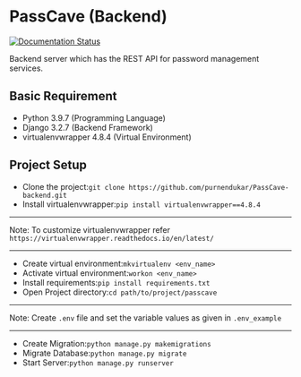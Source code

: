 # PassCave (Backend)

[![Documentation Status](https://readthedocs.org/projects/passcave-backend/badge/?version=latest)](https://passcave-backend.readthedocs.io/en/latest/?badge=latest)

Backend server which has the REST API for password management services.

## Basic Requirement

*   Python 3.9.7 (Programming Language)
*   Django 3.2.7 (Backend Framework)
*   virtualenvwrapper 4.8.4 (Virtual Environment)

## Project Setup

*   Clone the project:`git clone https://github.com/purnendukar/PassCave-backend.git`
*   Install virtualenvwrapper:`pip install virtualenvwrapper==4.8.4`

---
Note:
To customize virtualenvwrapper refer  `https://virtualenvwrapper.readthedocs.io/en/latest/`

---

*   Create virtual environment:`mkvirtualenv <env_name>`
*   Activate virtual environment:`workon <env_name>`
*   Install requirements:`pip install requirements.txt`
*   Open Project directory:`cd path/to/project/passcave`

---
Note:
Create `.env` file and set the variable values as given in `.env_example`

---

*   Create Migration:`python manage.py makemigrations`
*   Migrate Database:`python manage.py migrate`
*   Start Server:`python manage.py runserver`
